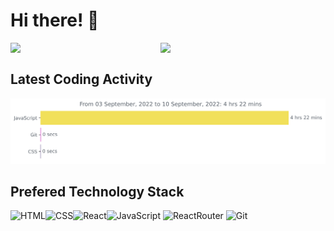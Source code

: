 # Hi there! :wave:

<img align='left' width='47.6%' src="https://github-readme-stats.vercel.app/api?username=Hhmmmk&show_icons=true&theme=tokyonight&count_private=true"/>
<img align='left' width='47.6%' src="https://github-readme-stats.vercel.app/api/top-langs/?username=Hhmmmk&layout=compact&langs_count=5)](https://github.com/Hhmmmk/github-readme-stats"/><br>

## Latest Coding Activity
<img
  src="https://github.com/Hhmmmk/Hhmmmk/blob/main/images/stat.svg"
  alt="Hhmmmk WakaTime Activity"
/>

## Prefered Technology Stack
<img alt='HTML' align='left' src='https://img.shields.io/badge/HTML5-E34F26?style=for-the-badge&logo=html5&logoColor=white'/>
<img alt='CSS' align='left' src='https://img.shields.io/badge/CSS3-1572B6?style=for-the-badge&logo=css3&logoColor=white'/>
<img alt='JavaScript' src='https://img.shields.io/badge/JavaScript-F7DF1E?style=for-the-badge&logo=javascript&logoColor=black'/>
<!--- <img alt='TypeScript' src='https://img.shields.io/badge/TypeScript-007ACC?style=for-the-badge&logo=typescript&logoColor=white'/> --->

<img alt='React' align='left' src='https://img.shields.io/badge/React-20232A?style=for-the-badge&logo=react&logoColor=61DAFB'/>
<!--- <img alt='Redux' src='https://img.shields.io/badge/Redux-593D88?style=for-the-badge&logo=redux&logoColor=white'/> --->
<img alt='ReactRouter' src='https://img.shields.io/badge/React_Router-CA4245?style=for-the-badge&logo=react-router&logoColor=white'/>
<!--- <img alt='StyledComponents' src='https://img.shields.io/badge/styled--components-DB7093?style=for-the-badge&logo=styled-components&logoColor=white'/> --->


<!--- <img alt='Node' align='left' src='https://img.shields.io/badge/Node.js-43853D?style=for-the-badge&logo=node.js&logoColor=white'/> --->
<!--- <img alt='ExpressJs' src='https://img.shields.io/badge/Express.js-404D59?style=for-the-badge'/> --->

<!--- <img alt='PostgreSQL' src='https://img.shields.io/badge/PostgreSQL-316192?style=for-the-badge&logo=postgresql&logoColor=white'/> --->
<!--- <img alt='Jest' src='https://img.shields.io/badge/Jest-323330?style=for-the-badge&logo=Jest&logoColor=white'/> --->
<img alt='Git' src='https://img.shields.io/badge/GIT-E44C30?style=for-the-badge&logo=git&logoColor=white'/>

